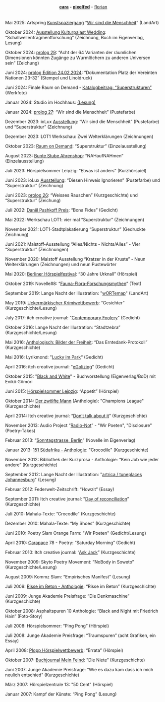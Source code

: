 <center><strong><a href="https://cara.app/unvogel" target=_blank>cara</a> - <a href="https://pixelfed.social/noBird" target=_blank>pixelfed</a></strong> - <a href="https://hansfloriansimon.github.io/hansfloriansimon/index.html" target=_blank>florian</a></center>
<br>
<br>
Mai 2025: Artspring <a href="https://www.artspring.berlin/kunstspaziergang-2025/" target=_blank>Kunstspaziergang</a> “<a href="https://bit.ly/Menschheitsstein" target=_blank>Wir sind die Menschheit</a>” (LandArt)

Oktober 2024: <a href="https://prolog-zeichnung-und-text.de/blog/grenzen-uebergaenge-visionen-heft-29-erscheint-ende-oktober/" target=_blank>Ausstellung Kulturpalast Wedding</a>: “Schallwellenfragmentforschung” (Zeichnung, Buch im Eigenverlag, Lesung)

Oktober 2024: <a href="https://prolog-zeichnung-und-text.de/menuvlnr2.html" target=_blank>prolog 29</a>: “Acht der 64 Varianten der räumlichen Dimensionen könnten Zugänge zu Wurmlöchern zu anderen Universen sein” (Zeichung)

Juni 2024: <a href="https://prolog-zeichnung-und-text.de/blog/edition-24-4-24-erscheint/" target=_blank>prolog Edition 24.02.2024</a>: “Dokumentation Platz der Vereinten Nationen 23-32” (Stempel und Linoldruck)

Juni 2024: Finale Raum on Demand - <a href="https://online.fliphtml5.com/ucdjp/pozq/#p=46" target=_blank>Katalogbeitrag: “Superstrukturen”</a> (Werkfoto)

Januar 2024: Studio im Hochhaus: <a href="https://archive.org/details/prolog-001" target=_blank>(Lesung)</a>

Januar 2024: <a href="https://prolog-zeichnung-und-text.de/menuvlnr2.html" target=_blank>prolog 27</a>: “Wir sind die Menschheit” (Pustefarbe)


Dezember 2023: ioLux <a href="https://prolog-zeichnung-und-text.de/blog/prolog-nr-27-bedingungslos/" target=_blank>Ausstellung</a>: “Wir sind die Menschheit” (Pustefarbe) und “Superstruktur” (Zeichnung)

Dezember 2023: LOT1 Werkschau: Zwei Welterklärungen (Zeichnungen)

Oktober 2023: <a href="https://franziskaharnisch.de/site-specific/raum-on-demand/" target=_blank>Raum on Demand</a>: “Superstruktur” (Einzelausstellung)

August 2023: <a href="https://www.fremdenverkehrsverein-wustrow.de/events/detail/id/115995" target=_blank>Bunte Stube Ahrenshop</a>: “NAHaufNAHmen” (Einzelausstellung)

Juli 2023: Hörspielsommer Leipzig: “Etwas ist anders” (Kurzhörspiel)

Juni 2023: ioLux <a href="https://prolog-zeichnung-und-text.de/blog/kunstkiosk-und-release-vom-16-bis-19-juni-2023/" target=_blank>Ausstellung</a>: “Diesen Hinweis Ignorieren” (Pustefarbe) und “Superstruktur” (Zeichnung)

Juni 2023: <a href="https://prolog-zeichnung-und-text.de/blog/prolog-nr-26-hell-und-dunkel/" target=_blank>prolog 26</a>: “Weisses Rauschen” (Kurzgeschichte) und “Superstruktur” (Zeichung)


Juli 2022: <a href="https://www.amazon.com/Bayonet-Light-Stephanie-Lammers/dp/3949894985#:~:text=The%20Daniil%20Pashkoff%20Prize%202022%20for%20Creative%20Writing%20in%20English,is%20organised%20by%20Writers%20Ink." target=_blank>Daniil Pashkoff Preis</a>: “Bona Fides” (Gedicht)


Mai 2022: Werkschau LOT1: vier mal “Superstruktur” (Zeichnungen)


November 2021: LOT1-Stadtplakatierung “Superstruktur” (Gedruckte Zeichnung)

Juni 2021: Malstoff-Ausstellung “Alles/Nichts - Nichts/Alles” - Vier “Superstruktur” (Zeichnungen)


November 2020: Malstoff Ausstellung “Kratzer in der Kruste” - Neun Welterklärungen (Zeichnungen) und neun Pustewörter

Mai 2020: <a href="https://hoerspielkritik.de/11-berliner-hoerspielfestival-21-24-mai-2020-livestream/" target=_blank>Berliner Hörspielfestival</a>: “30 Jahre Urknall” (Hörspiel)

Oktober 2019: Novelle#8: “<a href="https://novelle.wtf/fauna-flora-forschungsmythen/" target=_blank>Fauna-Flora-Forschungsmythen</a>” (Text)

September 2019: Lange Nacht der Illustration: "<a href="https://bit.ly/wORTemap" target=_blank>wORTemap</a>" (LandArt)

May 2019: <a href="https://www.amazon.de/Tatort-Uckermark-Uckerm%C3%A4rkischen-Regionalkrimi-Wettbewerb-Ausgezeichnet/dp/3946815243" target=_blank>Uckermärkischer Krimiwettbewerb</a>: “Gesichter” (Kurzgeschichte/Lesung)

July 2017: itch creative journal: "<a href="https://www.itch.co.za/component/k2/item/1975-contemporary-foolery" target=_blank>Contemporary Foolery</a>" (Gedicht)

Oktober 2016: Lange Nacht der Illustration: “Stadtzebra” (Kurzgeschichte/Lesung)

Mai 2016: <a href="https://www.amazon.de/Bilder-Freiheit-internationalen-Logisch-Literaturpreis/dp/3945961017" target=_blank>Anthologisch: Bilder der Freiheit</a>: “Das Erntedank-Protokoll” (Kurzgeschichte)


Mai 2016: Lyrikmond: "<a href="https://www.lyrikmond.de/gedichte-thema-6-39.php#1645" target=_blank>Lucky im Park</a>“ (Gedicht)

April 2016: itch creative journal: "<a href="https://www.itch.co.za/component/k2/item/1611-egolizing" target=_blank>eGolizing</a>" (Gedicht)

Oktober 2015: "<a href="https://www.amazon.de/Black-White-Schwarz-auf-Wei%C3%9F/dp/373865562X" target=_blank>Black and White</a>" - Buchvorstellung (Eigenverlag/BoD) mit Enikö Gömöri

Juni 2015: <a href="https://hoerspielsommer-verein.de/wettbewerbe/veroeffentlichungen/" target=_blank>Hörspielsommer Leipzig</a>: “Appetit” (Hörspiel)


Oktober 2014: <a href="https://www.amazon.de/12-Mann-Stefanie-Steudemann/dp/3956800109" target=_blank>Der zwölfte Mann</a> (Anthologie): "Champions League" (Kurzgeschichte)

April 2014: Itch creative journal: “<a href="https://www.itch.co.za/component/k2/item/991-breathing" target=_blank>Don’t talk about it</a>” (Kurzgeschichte)

November 2013: Audio Project “<a href="https://soundcloud.com/user-80311930/sets/sky-to-radio" target=_blank>Radio-Not</a>” - "Wir Poeten", "Disclosure" (Poetry-Takes)

Februar 2013: “<a href="https://www.amazon.de/Sonntagstrasse-Berlin-Norbert-Herrmann-ebook/dp/B00BF7QGF0" target=_blank>Sonntagstrasse, Berlin</a>” (Novelle im Eigenverlag)

Januar 2013: <a href="https://www.amazon.de/S%C3%BCdafrika-151-Portrait-wandelnden-Momentaufnahmen/dp/3943176185" target=_blank>151 Südafrika - Anthologie</a>: "Crocodile" (Kurzgeschichte)

November 2012: Bibliothek der Kurzprosa - Anthologie: “Kein Job wie jeder andere” (Kurzgeschichte)

September 2012: Lange Nacht der Illustration: "<a href="https://artrica.wordpress.com/" target=_blank>artrica / tuneplaces Johannesburg</a>" (Lesung)

Februar 2012: Federwelt-Zeitschrift: “Howzit” (Essay)

September 2011: Itch creative journal: "<a href="https://www.itch.co.za/component/k2/item/617-day-of-reconciliation" target=_blank>Day of reconciliation</a>” (Kurzgeschichte)

Juli 2010: Mahala-Texte: “Crocodile” (Kurzgeschichte)

Dezember 2010: Mahala-Texte: “My Shoes” (Kurzgeschichte)

Juni 2010: Poetry Slam Orange Farm: "Wir Poeten" (Gedicht/Lesung)

April 2010: <a href="https://carapacepoetry.co.za/" target=_blank>Carapace</a> 78 - Poetry: “Saturday Morning” (Gedicht)

Februar 2010: Itch creative journal: “<a href="https://www.itch.co.za/component/k2/item/311-ask-jack" target=_blank>Ask Jack</a>” (Kurzgeschichte)

November 2009: Skyto Poetry Movement: “NoBody in Soweto” (Kurzgeschichte/Lesung)

August 2009: Kommz Slam: “Empirisches Manifest” (Lesung)

Juli 2009: <a href="https://www.amazon.de/Risse-Beton-Das-Beste-MDR-Literaturwettbewerb/dp/3867890897" target=_blank>Risse im Beton - Anthologie</a>: “Risse im Beton” (Kurzgeschichte)

Juni 2009: Junge Akademie Preisfrage: “Die Denkmaschine” (Kurzgeschichte)

Oktober 2008: Asphaltspuren 10 Anthologie: “Black and Night mit Friedrich Hain” (Foto-Story)

Juli 2008: Hörspielsommer: “Ping Pong” (Hörspiel)

Juli 2008: Junge Akademie Preisfrage: “Traumspuren” (acht Grafiken, ein Essay)

April 2008: <a href="https://hoerspiele.dra.de/detailansicht/4985944" target=_blank>Plopp Hörspielwettbewerb</a>: “Errata” (Hörspiel)

Oktober 2007: <a href="https://www.amazon.de/Mein-Feind-Geschichten-besonderen-Beziehung/dp/3833485876" target=_blank>Buchjournal Mein Feind</a>: "Die Niete” (Kurzgeschichte)

Juni 2007: Junge Akademie Preisfrage: “Wie es dazu kam dass ich mich neulich entschied” (Kurzgeschichte)

März 2007: Hörspielzentrale 13: "50 Cent" (Hörspiel)

Januar 2007: Kampf der Künste: “Ping Pong” (Lesung)
